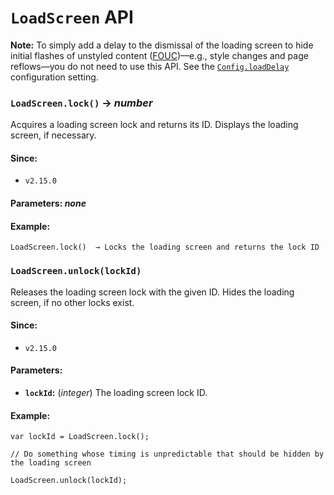 <!-- ***********************************************************************************************
	LoadScreen API
************************************************************************************************ -->
<h1 id="loadscreen-api"><code>LoadScreen</code> API</h1>

<p role="note"><b>Note:</b>
To simply add a delay to the dismissal of the loading screen to hide initial flashes of unstyled content (<a href="https://www.wikipedia.org/wiki/Flash_of_unstyled_content">FOUC</a>)—e.g., style changes and page reflows—you do not need to use this API.  See the <a href="#config-api-property-loaddelay"><code>Config.loadDelay</code></a> configuration setting.
</p>

<!-- *********************************************************************** -->

<span id="loadscreen-api-method-lock"></span>
### `LoadScreen.lock()` → *number*

Acquires a loading screen lock and returns its ID.  Displays the loading screen, if necessary.

#### Since:

* `v2.15.0`

#### Parameters: *none*

#### Example:

```
LoadScreen.lock()  → Locks the loading screen and returns the lock ID
```

<!-- *********************************************************************** -->

<span id="loadscreen-api-method-unlock"></span>
### `LoadScreen.unlock(lockId)`

Releases the loading screen lock with the given ID.  Hides the loading screen, if no other locks exist.

#### Since:

* `v2.15.0`

#### Parameters:

* **`lockId`:** (*integer*) The loading screen lock ID.

#### Example:

```
var lockId = LoadScreen.lock();

// Do something whose timing is unpredictable that should be hidden by the loading screen

LoadScreen.unlock(lockId);
```
